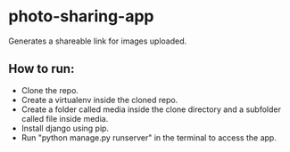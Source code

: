 # photo-sharing-app
Generates a shareable link for images uploaded.

## How to run:
- Clone the repo.
- Create a virtualenv inside the cloned repo.
- Create a folder called media inside the clone directory and a subfolder called file inside media.
- Install django using pip.
- Run "python manage.py runserver" in the terminal to access the app.

